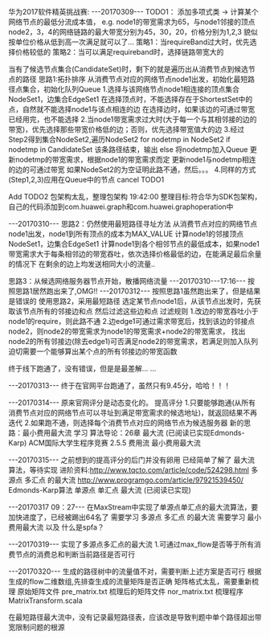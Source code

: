 华为2017软件精英挑战赛:
---20170309---
TODO1：
添加多项式类 -> 计算某个网络节点的最低分流成本值，
e.g. node1的带宽需求为65，与node1邻接的顶点node2，3，4的网络链路的最大带宽分别为45，30，20，价格分别为1,2,3
貌似按单位价格从低到高一次满足就可以了...
策略1：当requireBand过大时，优先选择价格较低的
策略2：当可以满足requireband时，选择链路带宽大的

当有了候选节点集合(CandidateSet)时，剩下的就是遍历出从消费节点到候选节点的路径
思路1:拓扑排序
从消费节点对应的网络节点node1出发，初始化最短路径点集合，初始化队列Queue
   1.选择与该网络节点node1相连接的顶点集合NodeSet1，边集合EdgeSet1
                           在选择顶点时，不能选择存在于ShortestSet中的点，自然就不能选择node1与该点相连的边
                           在选择边时，如果该边的可通过带宽已经用完，也不能选择
   2.当node1带宽需求过大时(大于每一个与其相邻接的边的带宽)，优先选择那些带宽价格低的边；否则，优先选择带宽值大的边
   3.经过Step2得到集合NodeSet2,遍历NodeSet2
         for nodetmp in NodeSet2
            if nodetmp in CandidateSet
                                             该条路径结束，输出
            else 
                                             将nodetmp加入Queue
                                             更新nodetmp的带宽需求，根据node1的带宽需求而定
                                             更新node1与nodetmp相连的边的可通过带宽
               如果NodeSet2的为空证明此路不通，然后。。。
   4.同样的方式(Step1,2,3)应用在Queue中的节点
cancel TODO1

Add TODO2  包架构太乱，整理包架构  19:42:00
     整理目标:符合华为SDK包架构，自己的代码添加到com.huawei.graph和com.huawei.graphoperation中
     
---20170310---
思路2：仍然使用最短路径寻址方法
从消费节点对应的网络节点node1出发，node1到所有顶点的成本为MAX_VALUE
    计算node1的邻接顶点NodeSet1，边集合EdgeSet1
       计算node1到各个相邻节点的最低成本，如果node1带宽需求大于每条相邻边的带宽吞吐，依次选择价格最低的边，在能满足最后余量的情况下
       在剩余的边上均发送相同大小的流量..
       
思路3：从候选网络服务器节点开始，散播网络流量
---20170310---17:16---
按照思路1居然跑出来了,OMG!!
---20170312---
按照思路1虽然跑出来了，但是结果是错误的
使用思路2，采用最短路径
选定某节点node1后，从该节点出发时，先获取该节点所有的邻接边和点
然后过滤这些边和点
过滤规则 1.改边的带宽吞吐小于node1的require，则此路不通
      2.边edge1可通过需求带宽后，找到该边的邻接点node2，则node2的带宽需求为node1的带宽需求+node2的带宽需求，
                        找出node2的所有邻接边(除去edge1)可否满足node2的带宽需求，若满足则加入队列
                        迫切需要一个能够算出某个点的所有邻接边的带宽函数
                        
终于线下跑通了，没有错误，但是是最差解... ...      

---20170313---
终于在官网平台跑通了，虽然只有9.45分，哈哈！！！

---20170314---
原来官网评分是动态变化的。
提高评分
1.只要能够跑通(从所有消费节点对应的网络节点可以寻址到满足带宽需求的候选地址)，就返回结果不再迭代
2.如果跑不通，则选择每个消费节点对应的网络节点为候选服务器
新的思路：最小费用最大流
学习 算法导论：26章  最大流    (已阅读已实现Edmonds-Karp)
   ACM国际大学生程序竞赛 2.5.5 费用流  最小费用最大流

---20170315---
之前想到的提高评分的后门并没有卵用
已经简单了解了 最大流 算法，等待实现
进阶资料:http://www.tqcto.com/article/code/524298.html  多源点  多汇点 的最大流
     http://www.programgo.com/article/97921539450/  Edmonds-Karp算法 单源点 单汇点 最大流   (已阅读已实现)
      
---20170317 09：27---
在MaxStream中实现了单源点单汇点的最大流算法，要加快进度了，已经被踢出64名了
需要学习 多源点 多汇点 的最大流
需要学习 最小费用最大流 以及 什么是spfa？

---20170319---
实现了多源点多汇点的最大流
1.可通过max_flow是否等于所有消费节点的消费总和判断当前路径是否可行

---20170320---
生成的路径树中的流量值不对，需要判断上述方案是否可行
根据生成的flow二维数组,先排查生成的流量矩阵是否正确
矩阵格式太乱，需要重新梳理
原始矩阵文件 pre_matrix.txt
梳理后的矩阵文件  nor_matrix.txt
梳理程序 MatrixTransform.scala

在最短路径最大流中，没有记录最短路径表，应该改是导致判题中单个路径超出带宽限制问题的根源

 